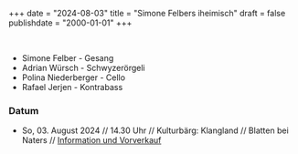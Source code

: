 +++
date = "2024-08-03"
title = "Simone Felbers iheimisch"
draft = false
publishdate = "2000-01-01"
+++

<br>

* Simone Felber - Gesang
* Adrian Würsch - Schwyzerörgeli
* Polina Niederberger - Cello
* Rafael Jerjen - Kontrabass

### Datum

* So, 03. August 2024 // 14.30 Uhr // Kulturbärg: Klangland // Blatten bei Naters // [Information und Vorverkauf](https://www.belalp.ch/veranstaltung/klangland-unplugged-folk-festival)
